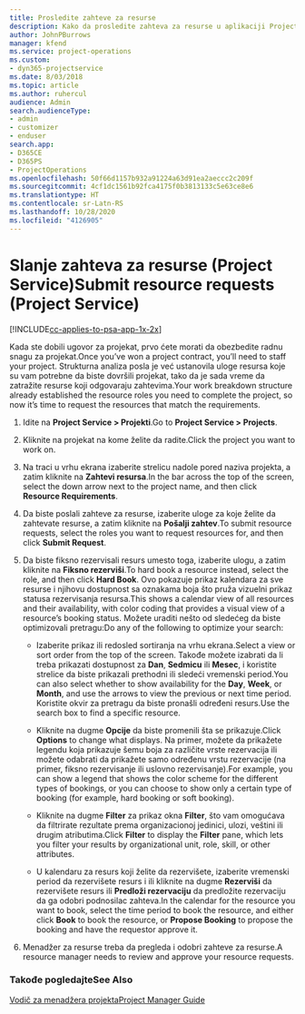 ```yaml
---
title: Prosledite zahteve za resurse
description: Kako da prosledite zahteva za resurse u aplikaciji Project Service
author: JohnPBurrows
manager: kfend
ms.service: project-operations
ms.custom:
- dyn365-projectservice
ms.date: 8/03/2018
ms.topic: article
ms.author: ruhercul
audience: Admin
search.audienceType:
- admin
- customizer
- enduser
search.app:
- D365CE
- D365PS
- ProjectOperations
ms.openlocfilehash: 50f66d1157b932a91224a63d91ea2aeccc2c209f
ms.sourcegitcommit: 4cf1dc1561b92fca4175f0b3813133c5e63ce8e6
ms.translationtype: HT
ms.contentlocale: sr-Latn-RS
ms.lasthandoff: 10/28/2020
ms.locfileid: "4126905"
---
```

# <a name="submit-resource-requests-project-service"></a><span data-ttu-id="f0300-103">Slanje zahteva za resurse (Project Service)</span><span class="sxs-lookup"><span data-stu-id="f0300-103">Submit resource requests (Project Service)</span></span>

[!INCLUDE[cc-applies-to-psa-app-1x-2x](../includes/cc-applies-to-psa-app-1x-2x.md)]

<span data-ttu-id="f0300-104">Kada ste dobili ugovor za projekat, prvo ćete morati da obezbedite radnu snagu za projekat.</span><span class="sxs-lookup"><span data-stu-id="f0300-104">Once you’ve won a project contract, you’ll need to staff your project.</span></span> <span data-ttu-id="f0300-105">Strukturna analiza posla je već ustanovila uloge resursa koje su vam potrebne da biste dovršili projekat, tako da je sada vreme da zatražite resurse koji odgovaraju zahtevima.</span><span class="sxs-lookup"><span data-stu-id="f0300-105">Your work breakdown structure already established the resource roles you need to complete the project, so now it’s time to request the resources that match the requirements.</span></span>  
  
1.  <span data-ttu-id="f0300-106">Idite na **Project Service > Projekti**.</span><span class="sxs-lookup"><span data-stu-id="f0300-106">Go to **Project Service > Projects**.</span></span>  
  
2.  <span data-ttu-id="f0300-107">Kliknite na projekat na kome želite da radite.</span><span class="sxs-lookup"><span data-stu-id="f0300-107">Click the project you want to work on.</span></span>  
  
3.  <span data-ttu-id="f0300-108">Na traci u vrhu ekrana izaberite strelicu nadole pored naziva projekta, a zatim kliknite na **Zahtevi resursa**.</span><span class="sxs-lookup"><span data-stu-id="f0300-108">In the bar across the top of the screen, select the down arrow next to the project name, and then click **Resource Requirements**.</span></span>  
  
4.  <span data-ttu-id="f0300-109">Da biste poslali zahteve za resurse, izaberite uloge za koje želite da zahtevate resurse, a zatim kliknite na **Pošalji zahtev**.</span><span class="sxs-lookup"><span data-stu-id="f0300-109">To submit resource requests, select the roles you want to request resources for, and then click **Submit Request**.</span></span>  
  
5.  <span data-ttu-id="f0300-110">Da biste fiksno rezervisali resurs umesto toga, izaberite ulogu, a zatim kliknite na **Fiksno rezerviši**.</span><span class="sxs-lookup"><span data-stu-id="f0300-110">To hard book a resource instead, select the role, and then click **Hard Book**.</span></span> <span data-ttu-id="f0300-111">Ovo pokazuje prikaz kalendara za sve resurse i njihovu dostupnost sa oznakama boja što pruža vizuelni prikaz statusa rezervisanja resursa.</span><span class="sxs-lookup"><span data-stu-id="f0300-111">This shows a calendar view of all resources and their availability, with color coding that provides a visual view of a resource’s booking status.</span></span> <span data-ttu-id="f0300-112">Možete uraditi nešto od sledećeg da biste optimizovali pretragu:</span><span class="sxs-lookup"><span data-stu-id="f0300-112">Do any of the following to optimize your search:</span></span>  
  
    -   <span data-ttu-id="f0300-113">Izaberite prikaz ili redosled sortiranja na vrhu ekrana.</span><span class="sxs-lookup"><span data-stu-id="f0300-113">Select a view or sort order from the top of the screen.</span></span> <span data-ttu-id="f0300-114">Takođe možete izabrati da li treba prikazati dostupnost za **Dan**, **Sedmicu** ili **Mesec**, i koristite strelice da biste prikazali prethodni ili sledeći vremenski period.</span><span class="sxs-lookup"><span data-stu-id="f0300-114">You can also select whether to show availability for the **Day**, **Week**, or **Month**, and use the arrows to view the previous or next time period.</span></span> <span data-ttu-id="f0300-115">Koristite okvir za pretragu da biste pronašli određeni resurs.</span><span class="sxs-lookup"><span data-stu-id="f0300-115">Use the search box to find a specific resource.</span></span>  
  
    -   <span data-ttu-id="f0300-116">Kliknite na dugme **Opcije** da biste promenili šta se prikazuje.</span><span class="sxs-lookup"><span data-stu-id="f0300-116">Click **Options** to change what displays.</span></span> <span data-ttu-id="f0300-117">Na primer, možete da prikažete legendu koja prikazuje šemu boja za različite vrste rezervacija ili možete odabrati da prikažete samo određenu vrstu rezervacije (na primer, fiksno rezervisanje ili uslovno rezervisanje).</span><span class="sxs-lookup"><span data-stu-id="f0300-117">For example, you can show a legend that shows the color scheme for the different types of bookings, or you can choose to show only a certain type of booking (for example, hard booking or soft booking).</span></span>  
  
    -   <span data-ttu-id="f0300-118">Kliknite na dugme **Filter** za prikaz okna **Filter**, što vam omogućava da filtrirate rezultate prema organizacionoj jedinici, ulozi, veštini ili drugim atributima.</span><span class="sxs-lookup"><span data-stu-id="f0300-118">Click **Filter** to display the **Filter** pane, which lets you filter your results by organizational unit, role, skill, or other attributes.</span></span>  
  
    -   <span data-ttu-id="f0300-119">U kalendaru za resurs koji želite da rezervišete, izaberite vremenski period da rezervišete resurs i ili kliknite na dugme **Rezerviši** da rezervišete resurs ili **Predloži rezervaciju** da predložite rezervaciju da ga odobri podnosilac zahteva.</span><span class="sxs-lookup"><span data-stu-id="f0300-119">In the calendar for the resource you want to book, select the time period to book the resource, and either click **Book** to book the resource, or **Propose Booking** to propose the booking and have the requestor approve it.</span></span>  
  
6.  <span data-ttu-id="f0300-120">Menadžer za resurse treba da pregleda i odobri zahteve za resurse.</span><span class="sxs-lookup"><span data-stu-id="f0300-120">A resource manager needs to review and approve your resource requests.</span></span>  
  
### <a name="see-also"></a><span data-ttu-id="f0300-121">Takođe pogledajte</span><span class="sxs-lookup"><span data-stu-id="f0300-121">See Also</span></span>  
 [<span data-ttu-id="f0300-122">Vodič za menadžera projekta</span><span class="sxs-lookup"><span data-stu-id="f0300-122">Project Manager Guide</span></span>](../psa/project-manager-guide.md)
